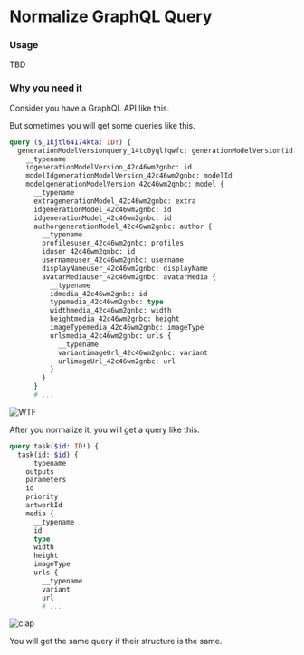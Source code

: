 # Normalize GraphQL Query

### Usage

TBD

### Why you need it

Consider you have a GraphQL API like this.

But sometimes you will get some queries like this.

```graphql
query ($_1kjtl64174kta: ID!) {
  generationModelVersionquery_14tc0yqlfqwfc: generationModelVersion(id: $_1kjtl64174kta) {
    __typename
    idgenerationModelVersion_42c46wm2gnbc: id
    modelIdgenerationModelVersion_42c46wm2gnbc: modelId
    modelgenerationModelVersion_42c46wm2gnbc: model {
      __typename
      extragenerationModel_42c46wm2gnbc: extra
      idgenerationModel_42c46wm2gnbc: id
      idgenerationModel_42c46wm2gnbc: id
      authorgenerationModel_42c46wm2gnbc: author {
        __typename
        profilesuser_42c46wm2gnbc: profiles
        iduser_42c46wm2gnbc: id
        usernameuser_42c46wm2gnbc: username
        displayNameuser_42c46wm2gnbc: displayName
        avatarMediauser_42c46wm2gnbc: avatarMedia {
          __typename
          idmedia_42c46wm2gnbc: id
          typemedia_42c46wm2gnbc: type
          widthmedia_42c46wm2gnbc: width
          heightmedia_42c46wm2gnbc: height
          imageTypemedia_42c46wm2gnbc: imageType
          urlsmedia_42c46wm2gnbc: urls {
            __typename
            variantimageUrl_42c46wm2gnbc: variant
            urlimageUrl_42c46wm2gnbc: url
          }
        }
      }
      # ...

```

![WTF](https://media0.giphy.com/media/4cQSQYz0a9x9S/giphy.gif?cid=ecf05e47f8skucucfp3ytg9b1v8qf0qg3g5k0yffxc3d0u4j&ep=v1_gifs_search&rid=giphy.gif&ct=g)

After you normalize it, you will get a query like this.

```graphql
query task($id: ID!) {
  task(id: $id) {
    __typename
    outputs
    parameters
    id
    priority
    artworkId
    media {
      __typename
      id
      type
      width
      height
      imageType
      urls {
        __typename
        variant
        url
        # ...
```

![clap](https://media3.giphy.com/media/1236TCtX5dsGEo/giphy.gif?cid=ecf05e4704julcaak3xc1mwxtj7tinh7ppewjk1xezyx4k4p&ep=v1_gifs_search&rid=giphy.gif&ct=g)

You will get the same query if their structure is the same.
